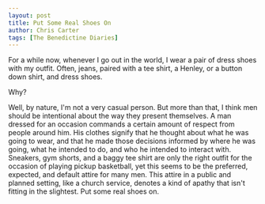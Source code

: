 ```yaml
---
layout: post
title: Put Some Real Shoes On
author: Chris Carter
tags: [The Benedictine Diaries]
---
```


For a while now, whenever I go out in the world, I wear a pair of dress shoes with my outfit. Often, jeans, paired with a tee shirt, a Henley, or a button down shirt, and dress shoes.

Why?

Well, by nature, I'm not a very casual person. But more than that, I think men should be intentional about the way they present themselves. A man dressed for an occasion commands a certain amount of respect from people around him. His clothes signify that he thought about what he was going to wear, and that he made those decisions informed by where he was going, what he intended to do, and who he intended to interact with. Sneakers, gym shorts, and a baggy tee shirt are only the right outfit for the occasion of playing pickup basketball, yet this seems to be the preferred, expected, and default attire for many men. This attire in a public and planned setting, like a church service, denotes a kind of apathy that isn't fitting in the slightest. Put some real shoes on.
